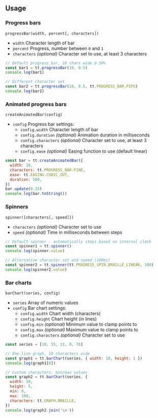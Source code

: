 ## Usage

### Progress bars

`progressBar(width, percent[, characters])`
- `width` Character length of bar
- `percent` Progress, number between `0` and `1`
- `characters` *(optional)* Character set to use, at least 3 characters

```js
// Default progress bar, 10 chars wide @ 50%
const bar1 = tt.progressBar(10, 0.5)
console.log(bar1)

// Different character set
const bar2 = tt.progressBar(10, 0.5, tt.PROGRESS_BAR.PIPS)
console.log(bar2)
```

### Animated progress bars

`createAnimatedBar(config)`
- `config` Progress bar settings:
  - `config.width` Character length of bar
  - `config.duration` *(optional)* Animation duration in milliseconds
  - `config.characters` *(optional)* Character set to use, at least 3 characters
  - `config.ease` *(optional)* Easing function to use (default linear)

```js
const bar = tt.createAnimatedBar({
  width: 10,
  characters: tt.PROGRESS_BAR.FINE,
  ease: tt.EASING.CUBIC_OUT,
  duration: 500,
})
bar.update(0.25)
console.log(bar.toString())
```

### Spinners

`spinner([characters[, speed]])`
- `characters` *(optional)* Character set to use
- `speed` *(optional)* Time in milliseconds between steps

```js
// Default spinner - automatically steps based on internal clock
const spinner1 = tt.spinner()
console.log(spinner.value)

// Alternative character set and speed (100ms)
const spinner2 = tt.spinner(tt.PROGRESS_SPIN.BRAILLE_LINEAR, 100)
console.log(spinner2.value)
```

### Bar charts

`barChart(series, config)`
- `series` Array of numeric values
- `config` Bar chart settings:
  - `config.width` Chart width (characters)
  - `config.height` Chart height (in lines)
  - `config.min` *(optional)* Minimum value to clamp points to
  - `config.max` *(optional)* Maximum value to clamp points to
  - `config.characters` *(optional)* Character set to use


```js
const series = [10, 55, 21, 8, 76]

// One-line graph, 10 characters wide
const graph1 = tt.barChart(series, { width: 10, height: 1 })
console.log(graph1[0])

// Custom characters, min/max values
const graph2 = tt.barChart(series, {
  width: 10,
  height: 5,
  min: 0,
  max: 100,
  characters: tt.GRAPH.BRAILLE,
})
console.log(graph2.join('\n'))
```
